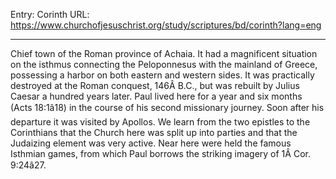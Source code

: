 Entry: Corinth
URL: https://www.churchofjesuschrist.org/study/scriptures/bd/corinth?lang=eng

---

Chief town of the Roman province of Achaia. It had a magnificent situation on the isthmus connecting the Peloponnesus with the mainland of Greece, possessing a harbor on both eastern and western sides. It was practically destroyed at the Roman conquest, 146Â B.C., but was rebuilt by Julius Caesar a hundred years later. Paul lived here for a year and six months (Acts 18:1â18) in the course of his second missionary journey. Soon after his departure it was visited by Apollos. We learn from the two epistles to the Corinthians that the Church here was split up into parties and that the Judaizing element was very active. Near here were held the famous Isthmian games, from which Paul borrows the striking imagery of 1Â Cor. 9:24â27.
